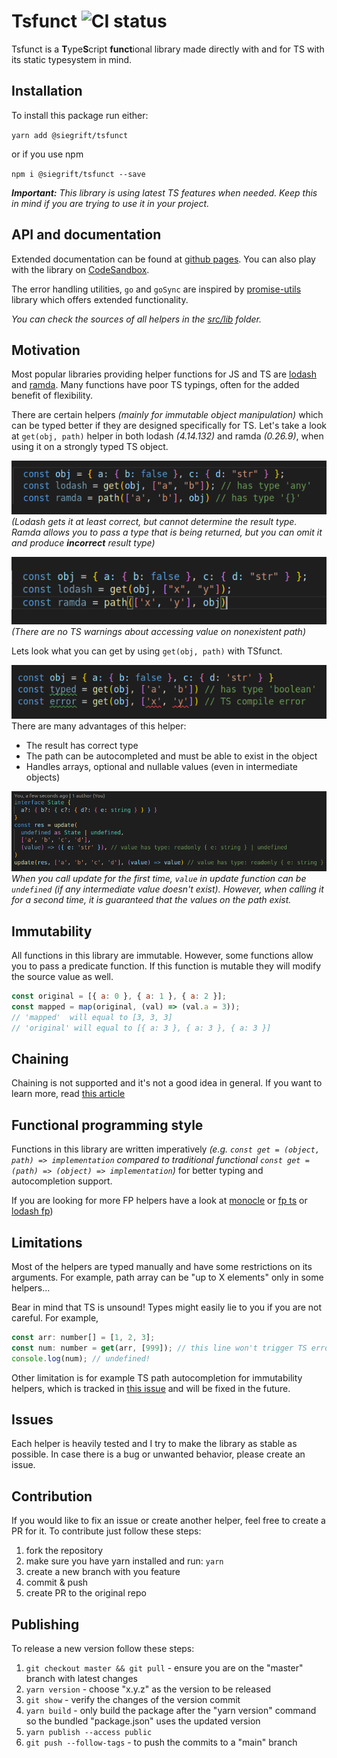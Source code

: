 # Tsfunct ![CI status](https://github.com/github/docs/actions/workflows/main.yml/badge.svg)

Tsfunct is a **T**ype**S**cript **funct**ional library made directly with and for TS with its static
typesystem in mind.

## Installation

To install this package run either:

`yarn add @siegrift/tsfunct`

or if you use npm

`npm i @siegrift/tsfunct --save`

_**Important:** This library is using latest TS features when needed. Keep this in mind if you are
trying to use it in your project._

## API and documentation

Extended documentation can be found at [github pages](https://siegrift.github.io/tsfunct/). You can
also play with the library on [CodeSandbox](https://codesandbox.io/s/tsfunct-zysfi).

The error handling utilities, `go` and `goSync` are inspired by
[promise-utils](https://github.com/api3dao/promise-utils) library which offers extended
functionality.

_You can check the sources of all helpers in the
[src/lib](https://github.com/Siegrift/tsfunct/tree/master/src/lib) folder._

## Motivation

Most popular libraries providing helper functions for JS and TS are
[lodash](https://github.com/lodash/lodash) and [ramda](https://github.com/ramda/ramda). Many
functions have poor TS typings, often for the added benefit of flexibility.

There are certain helpers _(mainly for immutable object manipulation)_ which can be typed better if
they are designed specifically for TS. Let's take a look at `get(obj, path)` helper in both lodash
_(4.14.132)_ and ramda _(0.26.9)_, when using it on a strongly typed TS object.

![Weak typed result](assets/weak_typed_get.png)<br/> _(Lodash gets it at least correct, but cannot
determine the result type. Ramda allows you to pass a type that is being returned, but you can omit
it and produce **incorrect** result type)_

![No compile error](assets/no_compile_error.png)<br/> _(There are no TS warnings about accessing
value on nonexistent path)_

Lets look what you can get by using `get(obj, path)` with TSfunct.

![Strongly typed get helper](assets/get_strong_typed.png)<br/> There are many advantages of this
helper:

- The result has correct type
- The path can be autocompleted and must be able to exist in the object
- Handles arrays, optional and nullable values (even in intermediate objects)

![Update helper](assets/good_update.png)<br/> _When you call update for the first time, `value` in
update function can be `undefined` (if any intermediate value doesn't exist). However, when calling
it for a second time, it is guaranteed that the values on the path exist._

## Immutability

All functions in this library are immutable. However, some functions allow you to pass a predicate
function. If this function is mutable they will modify the source value as well.

```javascript
const original = [{ a: 0 }, { a: 1 }, { a: 2 }];
const mapped = map(original, (val) => (val.a = 3));
// 'mapped'  will equal to [3, 3, 3]
// 'original' will equal to [{ a: 3 }, { a: 3 }, { a: 3 }]
```

## Chaining

Chaining is not supported and it's not a good idea in general. If you want to learn more, read
[this article](https://medium.com/making-internets/why-using-chain-is-a-mistake-9bc1f80d51ba)

## Functional programming style

Functions in this library are written imperatively _(e.g.
`const get = (object, path) => implementation` compared to traditional functional
`const get = (path) => (object) => implementation`)_ for better typing and autocompletion support.

If you are looking for more FP helpers have a look at
[monocle](https://github.com/gcanti/monocle-ts) or [fp ts](https://github.com/gcanti/fp-ts) or
[lodash fp](https://github.com/lodash/lodash/wiki/FP-Guide))

## Limitations

Most of the helpers are typed manually and have some restrictions on its arguments. For example,
path array can be "up to X elements" only in some helpers...

Bear in mind that TS is unsound! Types might easily lie to you if you are not careful. For example,

```javascript
const arr: number[] = [1, 2, 3];
const num: number = get(arr, [999]); // this line won't trigger TS error!
console.log(num); // undefined!
```

Other limitation is for example TS path autocompletion for immutability helpers, which is tracked in
[this issue](https://github.com/microsoft/TypeScript/issues/31630) and will be fixed in the future.

## Issues

Each helper is heavily tested and I try to make the library as stable as possible. In case there is
a bug or unwanted behavior, please create an issue.

## Contribution

If you would like to fix an issue or create another helper, feel free to create a PR for it. To
contribute just follow these steps:

1. fork the repository
2. make sure you have yarn installed and run: `yarn`
3. create a new branch with you feature
4. commit & push
5. create PR to the original repo

## Publishing

To release a new version follow these steps:

1. `git checkout master && git pull` - ensure you are on the "master" branch with latest changes
2. `yarn version` - choose "x.y.z" as the version to be released
3. `git show` - verify the changes of the version commit
4. `yarn build` - only build the package after the "yarn version" command so the bundled
   "package.json" uses the updated version
5. `yarn publish --access public`
6. `git push --follow-tags` - to push the commits to a "main" branch
